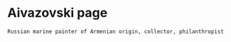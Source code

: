 # Aivazovski page

```
Russian marine painter of Armenian origin, collector, philanthropist
```
<!-- Hello There! -->